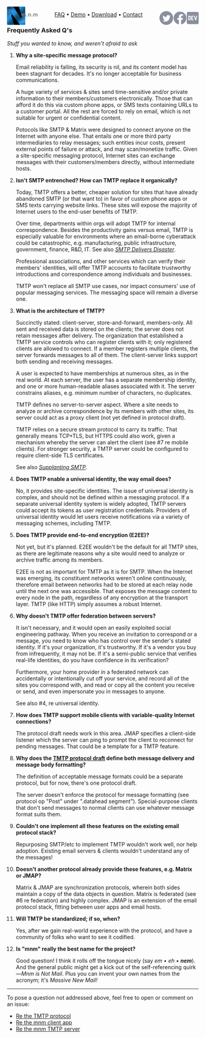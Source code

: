 <script src="//gc.zgo.at/count.js" async
        data-goatcounter="https://mnmnotmail.goatcounter.com/count"></script>

<div style="text-align:center">
   <a href="/"><img align="left" style="margin-top:-12px" src="logo-48-bleed-bright.png">
      <div style="float:left; margin-left:-0.75em; font-weight:bold; color:#888">m.n.m</div></a>
   <a href="https://dev.to/mnmnotmail"      ><img height="36" align="right" src="icon-dev-gray.svg"></a>
   <a href="https://facebook.com/mnmnotmail"><img height="36" align="right" src="icon-fb-gray-58.png"></a>
   <a href="https://twitter.com/mnmnotmail" ><img height="36" align="right" src="icon-tw-gray.svg"></a>
   <a href="/faq.html">FAQ</a> &bull;
   <a href="/demo.html">Demo</a> &bull;
   <a href="/#download--startup">Download</a> &bull;
   <a href="/#got-an-issue-idea-insight">Contact</a>
</div>

<!--div style="margin:3.1em 2px 1.5em 22px; width:300px; max-width:45%; float:right; clear:both; text-align:center;">
   <a href="https://www.patreon.com/networkimprov" title="Support mnm on Patreon"
      style="border-radius:9999px; padding:0.6em 1em; background-color:#ff424d; color:#fff; text-decoration:none; white-space:nowrap;"
      ><img src="icon-pat-white-1080.png" height="16" style="margin-right:0.4em; vertical-align:-0.2em; height:1.1em">Become a patron</a>
</div-->

### Frequently Asked Q's

_Stuff you wanted to know, and weren't afraid to ask_

1. __Why a site-specific message protocol?__

   Email reliability is falling, its security is nil, and its content model has been stagnant for decades.
It's no longer acceptable for business communications.

   A huge variety of services & sites send time-sensitive and/or private information to their members/customers electronically.
Those that can afford it do this via custom phone apps, or SMS texts containing URLs to a customer portal.
All the rest are forced to rely on email, which is not suitable for urgent or confidential content.

   Potocols like SMTP & Matrix were designed to connect anyone on the Internet with anyone else.
That entails one or more third party intermediaries to relay messages; 
such entities incur costs, present external points of failure or attack, and may scan/monetize traffic.
Given a site-specific messaging protocol, 
Internet sites can exchange messages with their customers/members directly, without intermediate hosts.

1. __Isn't SMTP entrenched? How can TMTP replace it organically?__

   Today, TMTP offers a better, cheaper solution for sites that have already abandoned SMTP (or that want to) 
in favor of custom phone apps or SMS texts carrying website links.
These sites will expose the majority of Internet users to the end-user benefits of TMTP.

   Over time, departments within orgs will adopt TMTP for internal correspondence.
Besides the productivity gains versus email, 
TMTP is especially valuable for environments where an email-borne cyberattack could be catastrophic, 
e.g. manufacturing, public infrastructure, government, finance, R&D, IT.
See also [_SMTP Delivers Disaster_](rationale.html).

   Professional associations, and other services which can verify their members' identities, 
will offer TMTP accounts to facilitate trustworthy introductions and correspondence among individuals and businesses.

   TMTP won't replace all SMTP use cases, nor impact consumers' use of popular messaging services.
The messaging space will remain a diverse one.

1. __What is the architecture of TMTP?__

   Succinctly stated: client-server, store-and-forward, members-only.
   All sent and received data is stored on the clients; the server does not retain messages after delivery.
   The organization that established a TMTP service controls who can register clients with it;
   only registered clients are allowed to connect.
   If a member registers multiple clients, the server forwards messages to all of them.
   The client-server links support both sending and receiving messages.

   A user is expected to have memberships at numerous sites, as in the real world.
   At each server, the user has a separate membership identity, and one or more human-readable aliases associated with it.
   The server constrains aliases, e.g. minimum number of characters, no duplicates.

   TMTP defines no server-to-server aspect.
   Where a site needs to analyze or archive correspondence by its members with other sites,
   its server could act as a proxy client (not yet defined in protocol draft).

   TMTP relies on a secure stream protocol to carry its traffic.
   That generally means TCP+TLS, but HTTPS could also work, 
   given a mechanism whereby the server can alert the client (see #7 re mobile clients).
   For stronger security, a TMTP server could be configured to require client-side TLS certificates.

   See also [_Supplanting SMTP_](rationale.html#supplanting-smtp).

1. __Does TMTP enable a universal identity, the way email does?__

   No, it provides site-specific identities.
The issue of universal identity is complex, and should not be defined within a messaging protocol.
If a separate universal identity system is widely adopted, 
TMTP servers could accept its tokens as user registration credentials.
Providers of universal identity would let users receive notifications via a variety of messaging schemes, including TMTP.

1. __Does TMTP provide end-to-end encryption (E2EE)?__

   Not yet, but it's planned. 
   E2EE wouldn't be the default for all TMTP sites, as there are legitimate reasons 
   why a site would need to analyze or archive traffic among its members.

   E2EE is not as important for TMTP as it is for SMTP.
   When the Internet was emerging, its constituent networks weren't online continuously, 
   therefore email between networks had to be stored at each relay node until the next one was accessible.
   That exposes the message content to every node in the path, 
   regardless of any encryption at the transport layer.
   TMTP (like HTTP) simply assumes a robust Internet.

1. __Why doesn't TMTP offer federation between servers?__

   It isn't necessary, and it would open an easily exploited social engineering pathway.
   When you receive an invitation to correspond or a message, 
   you need to know who has control over the sender's stated identity.
   If it's your organization, it's trustworthy. 
   If it's a vendor you buy from infrequently, it may not be.
   If it's a semi-public service that verifies real-life identities, do you have confidence in its verification?

   Furthermore, your home provider in a federated network can accidentally or intentionally cut off your service, 
   and record all of the sites you correspond with, 
   and read or copy all the content you receive or send, 
   and even impersonate you in messages to anyone.

   See also #4, re universal identity.

1. __How does TMTP support mobile clients with variable-quality Internet connections?__

   The protocol draft needs work in this area.
   JMAP specifies a client-side listener which the server can ping 
   to prompt the client to reconnect for pending messages.
   That could be a template for a TMTP feature.

1. __Why does the [TMTP protocol draft](https://github.com/networkimprov/mnm/blob/master/Protocol.md) 
define both message delivery and message body formatting?__

   The definition of acceptable message formats could be a separate protocol, 
   but for now, there's one protocol draft.

   The server doesn't enforce the protocol for message formatting 
   (see protocol op "Post" under ".datahead segment").
   Special-purpose clients that don't send messages to normal clients 
   can use whatever message format suits them.

1. __Couldn't one implement all these features on the existing email protocol stack?__

   Repurposing SMTP/etc to implement TMTP wouldn't work well, nor help adoption.
Existing email servers & clients wouldn't understand any of the messages!

1. __Doesn't another protocol already provide these features, e.g. Matrix or JMAP?__

   Matrix & JMAP are synchronization protocols, 
   wherein both sides maintain a copy of the data objects in question.
   Matrix is federated (see #6 re federation) and highly complex.
   JMAP is an extension of the email protocol stack, fitting between user apps and email hosts.

1. __Will TMTP be standardized; if so, when?__

   Yes, after we gain real-world experience with the protocol, 
   and have a community of folks who want to see it codified.

1. __Is "mnm" really the best name for the project?__

   Good question! I think it rolls off the tongue nicely (say _em &bull; eh &bull; __nem___).
   And the general public might get a kick out of the self-referencing quirk&mdash;_Mnm is Not Mail_.
   Plus you can invent your own names from the acronym; it's _Massive New Mail!_

<!--1. __How did you decide to work on this?__

   Thought you'd never ask! Read [_How I volunteered to re-architect Internet email_](volunteered.html).-->

---
To pose a question not addressed above, feel free to open or comment on an issue:

- [Re the TMTP protocol](https://github.com/networkimprov/mnm/issues)
- [Re the mnm client app](https://github.com/networkimprov/mnm-hammer/issues)
- [Re the mnm TMTP server](https://github.com/networkimprov/mnm/issues)
